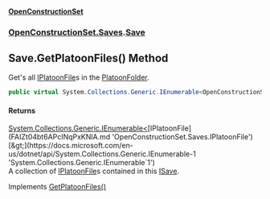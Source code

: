 #### [OpenConstructionSet](index.md 'index')
### [OpenConstructionSet.Saves](index.md#OpenConstructionSet_Saves 'OpenConstructionSet.Saves').[Save](DTn0VMSX+zoEg79swwhkAA.md 'OpenConstructionSet.Saves.Save')
## Save.GetPlatoonFiles() Method
Get's all [IPlatoonFile](FAIZt04bt6APcINqPxKNlA.md 'OpenConstructionSet.Saves.IPlatoonFile')s in the [PlatoonFolder](LGXJ5EQm7GOhtK+r9R+f+w.md 'OpenConstructionSet.Saves.ISave.PlatoonFolder').  
```csharp
public virtual System.Collections.Generic.IEnumerable<OpenConstructionSet.Saves.IPlatoonFile> GetPlatoonFiles();
```
#### Returns
[System.Collections.Generic.IEnumerable&lt;](https://docs.microsoft.com/en-us/dotnet/api/System.Collections.Generic.IEnumerable-1 'System.Collections.Generic.IEnumerable`1')[IPlatoonFile](FAIZt04bt6APcINqPxKNlA.md 'OpenConstructionSet.Saves.IPlatoonFile')[&gt;](https://docs.microsoft.com/en-us/dotnet/api/System.Collections.Generic.IEnumerable-1 'System.Collections.Generic.IEnumerable`1')  
A collection of [IPlatoonFile](FAIZt04bt6APcINqPxKNlA.md 'OpenConstructionSet.Saves.IPlatoonFile')s contained in this [ISave](Ctkxwo+aKH6hcxhzKw7nag.md 'OpenConstructionSet.Saves.ISave').

Implements [GetPlatoonFiles()](bec_wj7PkXNWWKGeNH2xzw.md 'OpenConstructionSet.Saves.ISave.GetPlatoonFiles()')  
